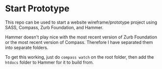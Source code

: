 Start Prototype
===============

This repo can be used to start a website wireframe/prototype project using
SASS, Compass, Zurb Foundation, and Hammer.

Hammer doesn't play nice with the most recent version of Zurb Foundation or
the most recent version of Compass. Therefore I have separated them into
separate folders.

To get this working, just do `compass watch` on the root folder, then add the
`htdocs` folder to Hammer for it to build from.

